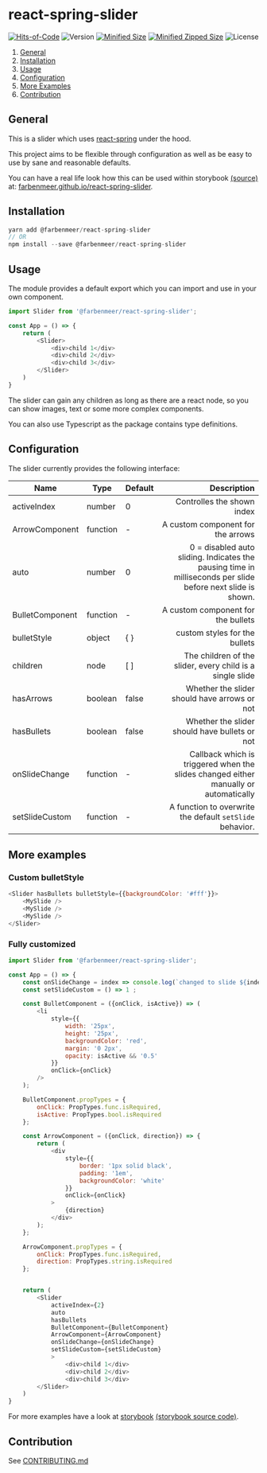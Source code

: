 # react-spring-slider

[![Hits-of-Code](https://hitsofcode.com/github/farbenmeer/react-spring-slider)](https://hitsofcode.com/view/github/farbenmeer/react-spring-slider)
![Version](https://img.shields.io/npm/v/@farbenmeer/react-spring-slider?style=flat-square)
[![Minified Size](https://img.shields.io/bundlephobia/min/@farbenmeer/react-spring-slider?style=flat-square)](https://img.shields.io/bundlephobia/min/@farbenmeer/react-spring-slider?style=flat-square)
[![Minified Zipped Size](https://img.shields.io/bundlephobia/minzip/@farbenmeer/react-spring-slider?style=flat-square)](https://img.shields.io/bundlephobia/minzip/@farbenmeer/react-spring-slider?style=flat-square)
![License](https://img.shields.io/github/license/farbenmeer/react-spring-slider?style=flat-square)

1. [General](#general)  
2. [Installation](#installation)  
3. [Usage](#usage)  
4. [Configuration](#configuration)  
5. [More Examples](#more-examples)  
6. [Contribution](#contribution)  

## General

This is a slider which uses [react-spring](https://www.react-spring.io/) under 
the hood.

This project aims to be flexible through configuration as well as be easy to use 
by sane and reasonable defaults.

You can have a real life look how this can be used within storybook [(source)](./src/index.stories.tsx) at: 
[farbenmeer.github.io/react-spring-slider](https://farbenmeer.github.io/react-spring-slider/).

## Installation

```js
yarn add @farbenmeer/react-spring-slider
// OR
npm install --save @farbenmeer/react-spring-slider
```

## Usage

The module provides a default export which you can import and use in your own 
component.

```js
import Slider from '@farbenmeer/react-spring-slider';

const App = () => {
	return (
		<Slider>
			<div>child 1</div>
			<div>child 2</div>
			<div>child 3</div>
		</Slider>
	)
}
```

The slider can gain any children as long as there are a react node, so you can 
show images, text or some more complex components.

You can also use Typescript as the package contains type definitions.

## Configuration

The slider currently provides the following interface:

| Name                 | Type          | Default |Description                                            |
| -------------------- | ------------- | -----   | -----------------------------------------------------:| 
| activeIndex          | number        | 0       | Controlles the shown index |
| ArrowComponent       | function      | -       | A custom component for the arrows |
| auto                 | number        | 0       | 0 = disabled auto sliding. Indicates the pausing time in milliseconds per slide before next slide is shown.  |
| BulletComponent      | function      | -       | A custom component for the bullets |
| bulletStyle          | object        | { }     | custom styles for the bullets |
| children             | node          | [ ]     | The children of the slider, every child is a single slide |
| hasArrows            | boolean       | false   | Whether the slider should have arrows or not |
| hasBullets           | boolean       | false   | Whether the slider should have bullets or not |
| onSlideChange        | function      | -       | Callback which is triggered when the slides changed either manually or automatically |
| setSlideCustom       | function      | -       | A function to overwrite the default `setSlide` behavior. |



## More examples

### Custom bulletStyle
```js
<Slider hasBullets bulletStyle={{backgroundColor: '#fff'}}>
	<MySlide />
	<MySlide />
	<MySlide />
</Slider>
```

### Fully customized

```js
import Slider from '@farbenmeer/react-spring-slider';

const App = () => {
	const onSlideChange = index => console.log(`changed to slide ${index}`);
	const setSlideCustom = () => 1 ;

	const BulletComponent = ({onClick, isActive}) => (
		<li
			style={{
				width: '25px',
				height: '25px',
				backgroundColor: 'red',
				margin: '0 2px',
				opacity: isActive && '0.5'
			}}
			onClick={onClick}
		/>
	);

	BulletComponent.propTypes = {
		onClick: PropTypes.func.isRequired,
		isActive: PropTypes.bool.isRequired
	};

	const ArrowComponent = ({onClick, direction}) => {
		return (
			<div
				style={{
					border: '1px solid black',
					padding: '1em',
					backgroundColor: 'white'
				}}
				onClick={onClick}
			>
				{direction}
			</div>
		);
	};

	ArrowComponent.propTypes = {
		onClick: PropTypes.func.isRequired,
		direction: PropTypes.string.isRequired
	};


	return (
		<Slider 
			activeIndex={2} 
			auto 
			hasBullets 
			BulletComponent={BulletComponent}
			ArrowComponent={ArrowComponent}
			onSlideChange={onSlideChange}
			setSlideCustom={setSlideCustom}
			>
				<div>child 1</div>
				<div>child 2</div>
				<div>child 3</div>
		</Slider>
	)
}
```

For more examples have a look at [storybook](https://farbenmeer.github.io/react-spring-slider/) [(storybook source code)](./src/index.stories.tsx).

## Contribution

See [CONTRIBUTING.md](https://github.com/farbenmeer/react-spring-slider/blob/master/CONTRIBUTING.md)
